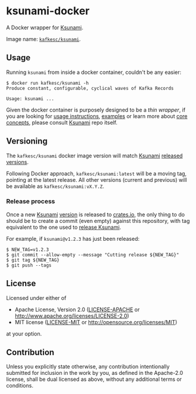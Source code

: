 # ksunami-docker

A Docker wrapper for [Ksunami].

Image name: [`kafkesc/ksunami`](https://hub.docker.com/r/kafkesc/ksunami).

## Usage

Running `ksunami` from inside a docker container, couldn't be any easier:

```shell
$ docker run kafkesc/ksunami -h
Produce constant, configurable, cyclical waves of Kafka Records

Usage: ksunami ...
```

Given the docker container is purposely designed to be a _thin wrapper_,
if you are looking for [usage instructions](https://github.com/kafkesc/ksunami#usage),
[examples](https://github.com/kafkesc/ksunami#examples) or learn
more about [core concepts](https://github.com/kafkesc/ksunami#core-concepts),
please consult [Ksunami] repo itself.

## Versioning

The `kafkesc/ksunami` docker image version will match [Ksunami]
[released versions](https://crates.io/crates/ksunami/versions).

Following Docker approach, `kafkesc/ksunami:latest` will be a moving tag, pointing at the latest release.
All other versions (current and previous) will be available as `kafkesc/ksunami:vX.Y.Z`.

### Release process

Once a new [Ksunami] [version](https://crates.io/crates/ksunami/versions) is released to [crates.io],
the only thing to do should be to create a commit (even empty) against this repository,
with tag equivalent to the one used to [release Ksunami](https://github.com/kafkesc/ksunami/releases).

For example, if `ksunami@v1.2.3` has just been released:

```shell
$ NEW_TAG=v1.2.3
$ git commit --allow-empty --message "Cutting release ${NEW_TAG}"
$ git tag ${NEW_TAG}
$ git push --tags
```

## License

Licensed under either of

* Apache License, Version 2.0
  ([LICENSE-APACHE](LICENSE-APACHE) or http://www.apache.org/licenses/LICENSE-2.0)
* MIT license
  ([LICENSE-MIT](LICENSE-MIT) or http://opensource.org/licenses/MIT)

at your option.

## Contribution

Unless you explicitly state otherwise, any contribution intentionally submitted
for inclusion in the work by you, as defined in the Apache-2.0 license, shall be
dual licensed as above, without any additional terms or conditions.

[Ksunami]: https://github.com/kafkesc/ksunami
[Docker]: https://www.docker.com/
[crates.io]: https://crates.io/crates/ksunami